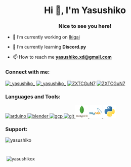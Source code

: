 <h1 align="center">Hi 👋, I'm Yasushiko</h1>
<h3 align="center">Nice to see you here!</h3>

- 🔭 I’m currently working on [Ikigai](https://github.com/YasushikoX/Ikigai)

- 🌱 I’m currently learning **Discord.py**

- 📫 How to reach me **yasushiko.xd@gmail.com**

<h3 align="left">Connect with me:</h3>
<p align="left">
<a href="https://twitter.com/_yasushiko_" target="blank"><img align="center" src="https://raw.githubusercontent.com/rahuldkjain/github-profile-readme-generator/master/src/images/icons/Social/twitter.svg" alt="_yasushiko_" height="30" width="40" /></a>
<a href="https://instagram.com/_yasushiko_" target="blank"><img align="center" src="https://raw.githubusercontent.com/rahuldkjain/github-profile-readme-generator/master/src/images/icons/Social/instagram.svg" alt="_yasushiko_" height="30" width="40" /></a>
<a href="https://discord.gg/hnCQAfJS" target="blank"><img align="center" src="https://raw.githubusercontent.com/rahuldkjain/github-profile-readme-generator/master/src/images/icons/Social/discord.svg" alt="ZXTCGuN7" height="30" width="40" /></a>
<a href="t.me/yasushiko" target="blank"><img align="center" src="https://upload.wikimedia.org/wikipedia/commons/thumb/8/82/Telegram_logo.svg/2048px-Telegram_logo.svg.png" alt="ZXTCGuN7" height="30" width="40" /></a>
</p>

<h3 align="left">Languages and Tools:</h3>
<p align="left"> <a href="https://www.arduino.cc/" target="_blank" rel="noreferrer"> <img src="https://cdn.worldvectorlogo.com/logos/arduino-1.svg" alt="arduino" width="40" height="40"/> </a> <a href="https://www.blender.org/" target="_blank" rel="noreferrer"> <img src="https://download.blender.org/branding/community/blender_community_badge_white.svg" alt="blender" width="40" height="40"/> </a> <a href="https://cloud.google.com" target="_blank" rel="noreferrer"> <img src="https://www.vectorlogo.zone/logos/google_cloud/google_cloud-icon.svg" alt="gcp" width="40" height="40"/> </a> <a href="https://git-scm.com/" target="_blank" rel="noreferrer"> <img src="https://www.vectorlogo.zone/logos/git-scm/git-scm-icon.svg" alt="git" width="40" height="40"/> </a> <a href="https://www.mongodb.com/" target="_blank" rel="noreferrer"> <img src="https://raw.githubusercontent.com/devicons/devicon/master/icons/mongodb/mongodb-original-wordmark.svg" alt="mongodb" width="40" height="40"/> </a> <a href="https://www.mysql.com/" target="_blank" rel="noreferrer"> <img src="https://raw.githubusercontent.com/devicons/devicon/master/icons/mysql/mysql-original-wordmark.svg" alt="mysql" width="40" height="40"/> </a> <a href="https://www.python.org" target="_blank" rel="noreferrer"> <img src="https://raw.githubusercontent.com/devicons/devicon/master/icons/python/python-original.svg" alt="python" width="40" height="40"/> </a> </p>

<h3 align="left">Support:</h3>
<p><a href="https://www.buymeacoffee.com/yasushiko"> <img align="left" src="https://cdn.buymeacoffee.com/buttons/v2/default-yellow.png" height="50" width="210" alt="yasushiko" /></a></p><br><br>

<h3 align="left"></h3>
<p>&nbsp;<img align="center" src="https://github-readme-stats.vercel.app/api?username=yasushikox&show_icons=true&locale=en" alt="yasushikox" /></p>
